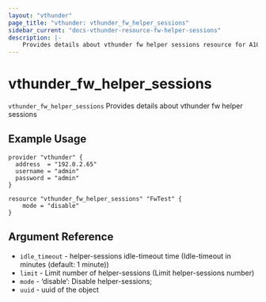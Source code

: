 ```yaml
---
layout: "vthunder"
page_title: "vthunder: vthunder_fw_helper_sessions"
sidebar_current: "docs-vthunder-resource-fw-helper-sessions"
description: |-
	Provides details about vthunder fw helper sessions resource for A10
---
```


# vthunder\_fw\_helper\_sessions

`vthunder_fw_helper_sessions` Provides details about vthunder fw helper sessions
## Example Usage


```hcl
provider "vthunder" {
  address  = "192.0.2.65"
  username = "admin"
  password = "admin"
}

resource "vthunder_fw_helper_sessions" "FwTest" {
	mode = "disable"
}
```

## Argument Reference

* `idle_timeout` - helper-sessions idle-timeout time (Idle-timeout in minutes (default: 1 minute))
* `limit` - Limit number of helper-sessions (Limit helper-sessions number)
* `mode` - ‘disable’: Disable helper-sessions;
* `uuid` - uuid of the object

